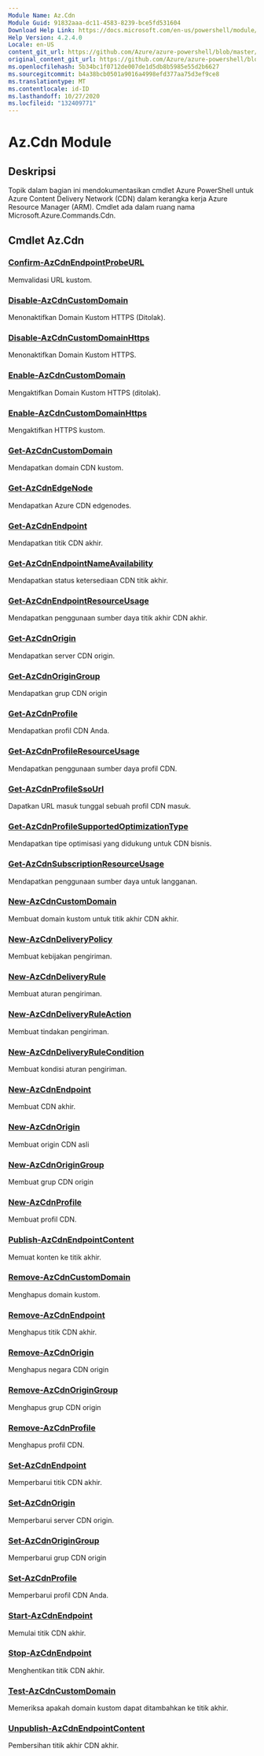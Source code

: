 ```yaml
---
Module Name: Az.Cdn
Module Guid: 91832aaa-dc11-4583-8239-bce5fd531604
Download Help Link: https://docs.microsoft.com/en-us/powershell/module/az.cdn
Help Version: 4.2.4.0
Locale: en-US
content_git_url: https://github.com/Azure/azure-powershell/blob/master/src/Cdn/Cdn/help/Az.Cdn.md
original_content_git_url: https://github.com/Azure/azure-powershell/blob/master/src/Cdn/Cdn/help/Az.Cdn.md
ms.openlocfilehash: 5b34bc1f0712de007de1d5db8b5985e55d2b6627
ms.sourcegitcommit: b4a38bcb0501a9016a4998efd377aa75d3ef9ce8
ms.translationtype: MT
ms.contentlocale: id-ID
ms.lasthandoff: 10/27/2020
ms.locfileid: "132409771"
---
```

# Az.Cdn Module
## Deskripsi
Topik dalam bagian ini mendokumentasikan cmdlet Azure PowerShell untuk Azure Content Delivery Network (CDN) dalam kerangka kerja Azure Resource Manager (ARM). Cmdlet ada dalam ruang nama Microsoft.Azure.Commands.Cdn.

## Cmdlet Az.Cdn
### [Confirm-AzCdnEndpointProbeURL](Confirm-AzCdnEndpointProbeURL.md)
Memvalidasi URL kustom.

### [Disable-AzCdnCustomDomain](Disable-AzCdnCustomDomain.md)
Menonaktifkan Domain Kustom HTTPS (Ditolak).

### [Disable-AzCdnCustomDomainHttps](Disable-AzCdnCustomDomainHttps.md)
Menonaktifkan Domain Kustom HTTPS.

### [Enable-AzCdnCustomDomain](Enable-AzCdnCustomDomain.md)
Mengaktifkan Domain Kustom HTTPS (ditolak).

### [Enable-AzCdnCustomDomainHttps](Enable-AzCdnCustomDomainHttps.md)
Mengaktifkan HTTPS kustom.

### [Get-AzCdnCustomDomain](Get-AzCdnCustomDomain.md)
Mendapatkan domain CDN kustom.

### [Get-AzCdnEdgeNode](Get-AzCdnEdgeNode.md)
Mendapatkan Azure CDN edgenodes.

### [Get-AzCdnEndpoint](Get-AzCdnEndpoint.md)
Mendapatkan titik CDN akhir.

### [Get-AzCdnEndpointNameAvailability](Get-AzCdnEndpointNameAvailability.md)
Mendapatkan status ketersediaan CDN titik akhir.

### [Get-AzCdnEndpointResourceUsage](Get-AzCdnEndpointResourceUsage.md)
Mendapatkan penggunaan sumber daya titik akhir CDN akhir.

### [Get-AzCdnOrigin](Get-AzCdnOrigin.md)
Mendapatkan server CDN origin.

### [Get-AzCdnOriginGroup](Get-AzCdnOriginGroup.md)
Mendapatkan grup CDN origin

### [Get-AzCdnProfile](Get-AzCdnProfile.md)
Mendapatkan profil CDN Anda.

### [Get-AzCdnProfileResourceUsage](Get-AzCdnProfileResourceUsage.md)
Mendapatkan penggunaan sumber daya profil CDN.

### [Get-AzCdnProfileSsoUrl](Get-AzCdnProfileSsoUrl.md)
Dapatkan URL masuk tunggal sebuah profil CDN masuk.

### [Get-AzCdnProfileSupportedOptimizationType](Get-AzCdnProfileSupportedOptimizationType.md)
Mendapatkan tipe optimisasi yang didukung untuk CDN bisnis.

### [Get-AzCdnSubscriptionResourceUsage](Get-AzCdnSubscriptionResourceUsage.md)
Mendapatkan penggunaan sumber daya untuk langganan.

### [New-AzCdnCustomDomain](New-AzCdnCustomDomain.md)
Membuat domain kustom untuk titik akhir CDN akhir.

### [New-AzCdnDeliveryPolicy](New-AzCdnDeliveryPolicy.md)
Membuat kebijakan pengiriman.

### [New-AzCdnDeliveryRule](New-AzCdnDeliveryRule.md)
Membuat aturan pengiriman.

### [New-AzCdnDeliveryRuleAction](New-AzCdnDeliveryRuleAction.md)
Membuat tindakan pengiriman.

### [New-AzCdnDeliveryRuleCondition](New-AzCdnDeliveryRuleCondition.md)
Membuat kondisi aturan pengiriman.

### [New-AzCdnEndpoint](New-AzCdnEndpoint.md)
Membuat CDN akhir.

### [New-AzCdnOrigin](New-AzCdnOrigin.md)
Membuat origin CDN asli

### [New-AzCdnOriginGroup](New-AzCdnOriginGroup.md)
Membuat grup CDN origin

### [New-AzCdnProfile](New-AzCdnProfile.md)
Membuat profil CDN.

### [Publish-AzCdnEndpointContent](Publish-AzCdnEndpointContent.md)
Memuat konten ke titik akhir.

### [Remove-AzCdnCustomDomain](Remove-AzCdnCustomDomain.md)
Menghapus domain kustom.

### [Remove-AzCdnEndpoint](Remove-AzCdnEndpoint.md)
Menghapus titik CDN akhir.

### [Remove-AzCdnOrigin](Remove-AzCdnOrigin.md)
Menghapus negara CDN origin

### [Remove-AzCdnOriginGroup](Remove-AzCdnOriginGroup.md)
Menghapus grup CDN origin

### [Remove-AzCdnProfile](Remove-AzCdnProfile.md)
Menghapus profil CDN.

### [Set-AzCdnEndpoint](Set-AzCdnEndpoint.md)
Memperbarui titik CDN akhir.

### [Set-AzCdnOrigin](Set-AzCdnOrigin.md)
Memperbarui server CDN origin.

### [Set-AzCdnOriginGroup](Set-AzCdnOriginGroup.md)
Memperbarui grup CDN origin

### [Set-AzCdnProfile](Set-AzCdnProfile.md)
Memperbarui profil CDN Anda.

### [Start-AzCdnEndpoint](Start-AzCdnEndpoint.md)
Memulai titik CDN akhir.

### [Stop-AzCdnEndpoint](Stop-AzCdnEndpoint.md)
Menghentikan titik CDN akhir.

### [Test-AzCdnCustomDomain](Test-AzCdnCustomDomain.md)
Memeriksa apakah domain kustom dapat ditambahkan ke titik akhir.

### [Unpublish-AzCdnEndpointContent](Unpublish-AzCdnEndpointContent.md)
Pembersihan titik akhir CDN akhir.

